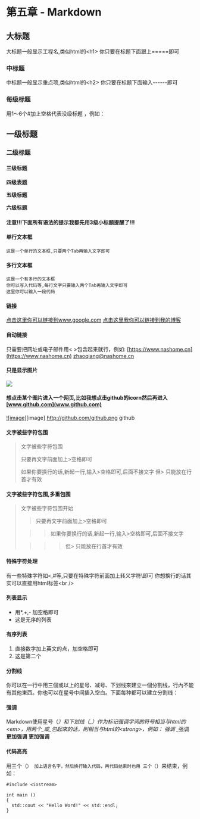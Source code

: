 # 第五章 - Markdown

## 大标题

大标题一般显示工程名,类似html的&lt;h1&gt; 你只要在标题下面跟上=====即可

### 中标题

中标题一般显示重点项,类似html的&lt;h2&gt; 你只要在标题下面输入------即可

### 每级标题

用1～6个\#加上空格代表没级标题 ，例如：

## 一级标题

### 二级标题

#### 三级标题

**四级表题**

**五级标题**

**六级标题**

#### 注意!!!下面所有语法的提示我都先用3级小标题提醒了!!!

#### 单行文本框

```text
这是一个单行的文本框,只要两个Tab再输入文字即可  
```

#### 多行文本框

```text
这是一个有多行的文本框  
你可以写入代码等,每行文字只要输入两个Tab再输入文字即可  
这里你可以输入一段代码  
```

#### 链接

 [点击这里你可以链接到www.google.com](http://www.google.com) [点击这里我你可以链接到我的博客](https://www.nashome.cn)

#### 自动链接

只需要把网址或电子邮件用&lt; &gt;包含起来就行，例如: [https://www.nashome.cn](https://www.nashome.cn) [zhaoqiang@nashome.cn](mailto:zhaoqiang@nashome.cn)

#### 只是显示图片

![](http://github.com/unicorn.png)

#### 想点击某个图片进入一个网页,比如我想点击github的icorn然后再进入[www.github.com](www.github.com)

 [!\[image\]](http://www.github.com/)\[image\]  http://github.com/github.png github

#### 文字被些字符包围

> 文字被些字符包围
>
> 只要再文字前面加上&gt;空格即可
>
> 如果你要换行的话,新起一行,输入&gt;空格即可,后面不接文字 但&gt; 只能放在行首才有效

#### 文字被些字符包围,多重包围

> 文字被些字符包围开始
>
> > 只要再文字前面加上&gt;空格即可
>
> > > 如果你要换行的话,新起一行,输入&gt;空格即可,后面不接文字
>
> > > > 但&gt; 只能放在行首才有效

#### 特殊字符处理

有一些特殊字符如&lt;,\#等,只要在特殊字符前面加上转义字符\即可 你想换行的话其实可以直接用html标签&lt;br /&gt;

#### 列表显示

* 用\*,+,- 加空格即可
* 这是无序的列表

#### 有序列表

1. 直接数字加上英文的点，加空格即可
2. 这是第二个

#### 分割线

你可以在一行中用三個或以上的星号、减号、下划线來建立一個分割线，行內不能有其他東西。你也可以在星号中间插入空白。下面每种都可以建立分割线：

#### 强调

Markdown使用星号（_）和下划线（\_）作为标记强调字词的符号相当与html的&lt;em&gt;，用两个_或_包起來的话，則相当与html的&lt;strong&gt;，例如： 强调_ \_强调 **更加强调** **更加强调**

#### 代码高亮

用三个（`） 加上语言名字，然后换行输入代码，再代码结束时也用 三个（`）来结束，例如：

```text
#include <iostream>
​
int main ()
{
  std::cout << "Hello Word!" << std::endl;
}
​
```

